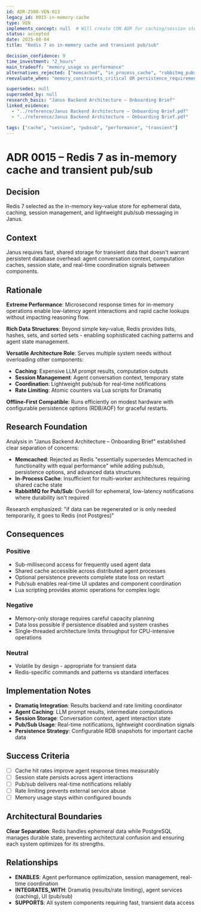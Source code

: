 ```yaml
---
id: ADR-2508-VEN-013
legacy_id: 0015-in-memory-cache
type: VEN
implements_concept: null  # Will create CON ADR for caching/session store
status: accepted
date: 2025-08-04
title: "Redis 7 as in-memory cache and transient pub/sub"

decision_confidence: 9
time_investment: "2_hours"
main_tradeoff: "memory_usage vs performance"
alternatives_rejected: ["memcached", "in_process_cache", "rabbitmq_pubsub"]
reevaluate_when: "memory_constraints_critical OR persistence_requirements_change"

supersedes: null
superseded_by: null
research_basis: "Janus Backend Architecture – Onboarding Brief"
linked_evidence:
  - "../reference/Janus Backend Architecture – Onboarding Brief.pdf"
  - "../reference/Janus Backend Architecture – Onboarding Brief.pdf"

tags: ["cache", "session", "pubsub", "performance", "transient"]
---
```


# ADR 0015 – Redis 7 as in-memory cache and transient pub/sub

## Decision

Redis 7 selected as the in-memory key-value store for ephemeral data, caching, session management, and lightweight pub/sub messaging in Janus.

## Context

Janus requires fast, shared storage for transient data that doesn't warrant persistent database overhead: agent conversation context, computation caches, session state, and real-time coordination signals between components.

## Rationale

**Extreme Performance**: Microsecond response times for in-memory operations enable low-latency agent interactions and rapid cache lookups without impacting reasoning flow.

**Rich Data Structures**: Beyond simple key-value, Redis provides lists, hashes, sets, and sorted sets - enabling sophisticated caching patterns and agent state management.

**Versatile Architecture Role**: Serves multiple system needs without overloading other components:
- **Caching**: Expensive LLM prompt results, computation outputs
- **Session Management**: Agent conversation context, temporary state
- **Coordination**: Lightweight pub/sub for real-time notifications
- **Rate Limiting**: Atomic counters via Lua scripts for Dramatiq

**Offline-First Compatible**: Runs efficiently on modest hardware with configurable persistence options (RDB/AOF) for graceful restarts.

## Research Foundation

Analysis in "Janus Backend Architecture – Onboarding Brief" established clear separation of concerns:

- **Memcached**: Rejected as Redis "essentially supersedes Memcached in functionality with equal performance" while adding pub/sub, persistence options, and advanced data structures
- **In-Process Cache**: Insufficient for multi-worker architectures requiring shared cache state
- **RabbitMQ for Pub/Sub**: Overkill for ephemeral, low-latency notifications where durability isn't required

Research emphasized: "if data can be regenerated or is only needed temporarily, it goes to Redis (not Postgres)"

## Consequences

### Positive
- Sub-millisecond access for frequently used agent data
- Shared cache accessible across distributed agent processes
- Optional persistence prevents complete state loss on restart
- Pub/sub enables real-time UI updates and component coordination
- Lua scripting provides atomic operations for complex logic

### Negative
- Memory-only storage requires careful capacity planning
- Data loss possible if persistence disabled and system crashes
- Single-threaded architecture limits throughput for CPU-intensive operations

### Neutral
- Volatile by design - appropriate for transient data
- Redis-specific commands and patterns vs standard interfaces

## Implementation Notes

- **Dramatiq Integration**: Results backend and rate limiting coordinator
- **Agent Caching**: LLM prompt results, intermediate computations
- **Session Storage**: Conversation context, agent interaction state
- **Pub/Sub Usage**: Real-time notifications, lightweight coordination signals
- **Persistence Strategy**: Configurable RDB snapshots for important cache data

## Success Criteria

- [ ] Cache hit rates improve agent response times measurably
- [ ] Session state persists across agent interactions
- [ ] Pub/sub delivers real-time notifications reliably
- [ ] Rate limiting prevents external service abuse
- [ ] Memory usage stays within configured bounds

## Architectural Boundaries

**Clear Separation**: Redis handles ephemeral data while PostgreSQL manages durable state, preventing architectural confusion and ensuring each system optimizes for its strengths.

## Relationships

- **ENABLES**: Agent performance optimization, session management, real-time coordination
- **INTEGRATES_WITH**: Dramatiq (results/rate limiting), agent services (caching), UI (pub/sub)
- **SUPPORTS**: All system components requiring fast, transient data access
